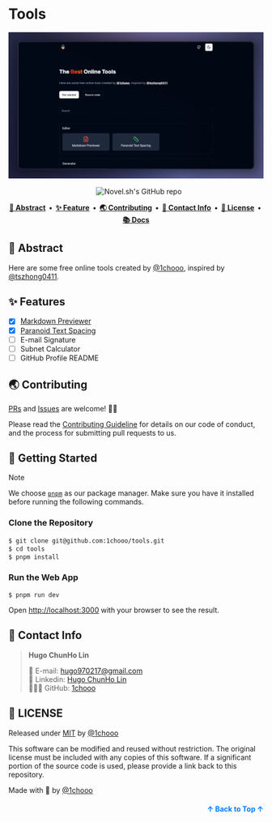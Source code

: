 # Tools

<a name="readme-top"></a>

<a href="https://tools.1chooo.com">
  <img alt="tools Home Page" src="./.github/cover.png">
</a>

<p align="center">
  <img alt="" src="https://img.shields.io/badge/Next.js-000000.svg?style=for-the-badge&logo=Next.js&labelColor=000">
  <img alt="" src="https://img.shields.io/github/languages/top/1chooo/1chooo.com?style=for-the-badge&labelColor=000">
  <img alt="" src="https://img.shields.io/github/license/1chooo/tools?style=for-the-badge&labelColor=000">
  <img src="https://img.shields.io/github/stars/1chooo/tools?style=for-the-badge&labelColor=000" alt="Novel.sh's GitHub repo">
</p>

<p align="center">
  <strong>
    <a href="#-abstract">📍 Abstract</a>&nbsp;&nbsp;&bull;&nbsp;
    <a href="#-features">✨ Feature</a>&nbsp;&nbsp;&bull;&nbsp;
    <a href="#-contributing">🌏 Contributing</a>&nbsp;&nbsp;&bull;&nbsp;
    <a href="#-contact-info">📲 Contact Info</a>&nbsp;&nbsp;&bull;&nbsp;
    <a href="#-license">🪪 License</a>&nbsp;&nbsp;&bull;&nbsp;
    <a href="https://docs.1chooo.com">📚 Docs</a>
  </strong>
</p>

## 📍 Abstract

Here are some free online tools created by [@1chooo](https://github.com/1chooo), inspired by [@tszhong0411](https://github.com/tszhong0411).


## ✨ Features

- [x] [Markdown Previewer](https://tools.1chooo.com/markdown-previewer)
- [x] [Paranoid Text Spacing](https://tools.1chooo.com/paranoid-text-spacing) 
- [ ] E-mail Signature
- [ ] Subnet Calculator
- [ ] GitHub Profile README

## 🌏 Contributing

[PRs](https://github.com/1chooo/tools/pulls) and [Issues](https://github.com/1chooo/tools/issues) are welcome! 🫵🏻

Please read the [Contributing Guideline] for details on our code of conduct, and the process for submitting pull requests to us.

[Contributing Guideline]: ./CONTRIBUTING.md

## 🔩 Getting Started

> [!NOTE]
> We choose [`pnpm`](https://pnpm.io/) as our package manager. Make sure you have it installed before running the following commands.

### Clone the Repository

```shell
$ git clone git@github.com:1chooo/tools.git
$ cd tools
$ pnpm install
```

### Run the Web App

```shell
$ pnpm run dev
```

Open [http://localhost:3000](http://localhost:3000) with your browser to see the result.

## 📲 Contact Info

> **Hugo ChunHo Lin**
> 
> <aside>
>   📩 E-mail: <a href="mailto:hugo970217@gmail.com">hugo970217@gmail.com</a>
> <br>
>   🧳 Linkedin: <a href="https://www.linkedin.com/in/1chooo/">Hugo ChunHo Lin</a>
> <br>
>   👨🏻‍💻 GitHub: <a href="https://github.com/1chooo">1chooo</a>
>    
> </aside>

## 🪪 LICENSE

Released under [MIT](./LICENSE) by [@1chooo](https://1chooo.com)

This software can be modified and reused without restriction. The original license must be included with any copies of this software. If a significant portion of the source code is used, please provide a link back to this repository.

Made with 🖤 by [@1chooo][1chooo-com]

[1chooo-com]: https://1chooo.com

<p align="right" style="font-size: 14px; color: #555; margin-top: 20px;">
    <a href="#readme-top" style="text-decoration: none; color: #007bff; font-weight: bold;">
        ↑ Back to Top ↑
    </a>
</p>

